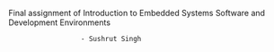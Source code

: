 Final assignment of Introduction to Embedded Systems Software
and Development Environments
                      
                      - Sushrut Singh
